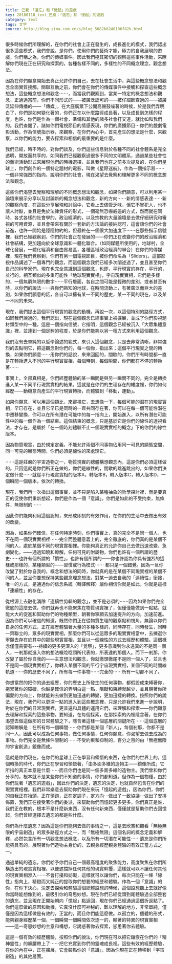 ```yaml
---
title: 巴夏：「遺忘」和「憶起」的遊戲
key: 20180110_text_巴夏：「遺忘」和「憶起」的遊戲
category: text
tags: 文字
source: http://blog.sina.com.cn/s/blog_5082b8240106f82k.html
---
```


很多時候你們所理解的，在你們的社會上正在發生的，成長進化的模式，我們認出很多這些模式，我們會說，是你們，使用你們的藝術才能，極力的自我展現的遊戲，你們稱之為，你們的傳媒事件。因此我們極其密切的觀察這些事件活動，來瞭解你們現在正在研究和探索的，各種各樣不同的，多樣性的不同概念理念，觀念想法。

因為在你們願意開始去真正允許你們自己，去在社會生活中，與這些概念想法和觀念全面實質接觸，關聯互動之前，你們會在你們的傳媒事件中接觸和探查這些概念想法，這些概念想法和觀念⋯⋯，而當我們觀察到，當某一特定的概念想法和觀念，正通過當前，你們不同形式的——被廣泛認可的——被仔細篩查過的——被廣泛延伸傳播的——「傳媒」，在大庭廣眾下公開高聲鼓噪著的時候，於是我們弄明白了，你們是如何變化著的，你們正在以什麼路徑成長著，以及成長到怎樣的程度，也許，你們是作為一個社會，準備和其他的諸多社會打交道，就比如和我們的。我們查閱了，諸如你們電視節目的情感表現，你們的廣播節目⋯你們的戲劇電影活動，作為信號指示器，來觀察，在你們內心中，首先產生的想法是什麼，來觀察，以你們的能力，要去探索和相信的最重要的是什麼。

我們已經，時不時的，對你們談及，你們這些信息對於各種不同的社會體系是完全透明，開放而共享的，如同我們已經觀察過很多不同的文明體系，通過某些社會性的藝術活動形式來展現他們的時機選擇，並且我們也在之前多次提及的，在你們星球上，你們創作的一個特定題材的電影，叫做《星際迷航》，作為一個指示器⋯⋯一個非常強烈的指向，說明你們的社會，現在渴望去覺察和理解更多不同的概念想法和觀念。

這些你們渴望去覺察和理解的不同概念想法和觀念，如果你們願意，可以利用某一論壇來展示分享以及討論新的概念想法和觀念，新的方向⋯⋯新的情感表達⋯⋯新的觀察角度，在這些分享展現和討論中，它看上去儘管乏味，但它不冒犯人，也不讓人討厭，並且是免於法律責任的形式，一個毫無恐嚇威逼的方式，然而就在同時，各式各樣的社會學的，政治經濟的，以及宗教的大量論壇是去做仔細研究和審視的可用資源，並且會帶來有關於一套新的方法論的接納認可，這會讓你們的社會前進，也許一開始是隱隱約約的，但最終在一個很大加速度下⋯⋯在那些指示信號裡，我們已經觀察到，你們的社會正在發展的——你們正在改變你們的政治經濟和社會結構，更加趨向於全球意識和一體化聯合。（如同媒體所使用的，地球村，全球化發展，一體化經濟和自由貿易區，各種區域政治經濟的聯合）在你們的傳媒裡，現在我們覺察到，你們有另一個電視節目，被你們命名為「Sliders」。這部影視作品講述了一個專門的觀念，而這個觀念我們已經多次闡述過了，並且甚至你們自己的科學家們，現在也完全意識到這個觀念，也即，平行現實的存在，平行的，並行的，相互類似的多重可能性「地球現實實相」，宇宙現實實相，它們是多樣的，一個無窮無限的數字⋯⋯平行層面，各自之間可能是輕微的差別，或者甚至有時，以你們的說法⋯⋯與你們熟知的地球，在時間流動上，有著廣泛而巨大的差別，如果你們願意的話，各自可以擁有某一不同的歷史，某一不同的現在，以及某一不同的未來。

現在，我們提出這個平行現實的觀念的動機，再說一次，以這個特別的路徑方式，如同我們說過的，我們認出，現在這個觀念已經事實上被擴展，並成了你們影視題材類型中的一種，這是一個指向信號，它指明，這個觀念已經被沉入「大眾集體意識」裡，並達到一個足夠的程度，於是你們能夠以另一種方式來利用這個觀念。

我們沒有去單純的以哲學論述的範式，來引入這個觀念，只是去非常清晰，非常強烈的去點明它，把這觀念對你們的，每一個你，指出來；這個平行現實之間的轉換，如果你們願意⋯⋯用你們的話說，來來回回的，間歇的，你們所有時間都一直是在轉換進入不同的平行現實實相，每個時刻，每個瞬間，你們都在不停的轉換著⋯⋯

事實上，全部真相是，你們經歷體驗的某一瞬間是與另一瞬間不同的，完全是轉換進入某一不同平行現實實相的結果。這就是在你們的生理存在的維度裡，你們如何經歷——動機意向產生的平行現實轉換，而體驗到「移動，運動」。

如果你願意，可以用這個類比，來審視它，去想像一下，每個可能的潛在的現實實相，早已存在，並且它早已是同時的一齊共同存在著，你可以在每一個可能性潛在中遷移變換，你可以在所有潛在可能中的每一指向上，開始進入，以所有潛在可能性中的每一個作為一個結束。這個結束的概念，只是基於它是你們的線性的透視看法，才存在，是屬於「在一個時刻體驗不止一個現實實相的概念」下的你們的線性版本。

因為物質現實，由於規定定義，不能允許兩個不同事物佔用同一可見的顯態空間，同一可見的顯態時間，你們必須是線性的來處理它。

⋯⋯這是莊嚴的宇宙造物之一，物質現實的總體構想觀念內，這是你們必須這樣做的。只因這就是你們所正在做的，你們是線性的，間歇的跳進跳出的，如果你們決定做什麼⋯⋯就從平行現實實相的版本A，轉版本B，轉入版本C，轉入版本D，一個瞬間一個版本，依次的轉換。

現在，我們再一次指出這個事實，並不只是陷入某種抽象的哲學探討裡，而是要真正的促使你們重新想起，你們是作為一個「意識」，你們是如此的不受拘束，無條件，無限制的⋯⋯

因此你們能夠利用這個認知，來形成即刻的有效作用，在你們的生活中去做出有效的改變。

因為，如果你們確信，在任何特定時刻，你們事實上，真的完全不是同一個人，也不在同一個現實實相裡⋯⋯完全而整體意義上的，完全徹底的，你們真的是某個不同的人，處於某個不同的現實實相裡。你能夠真正的允許你自己去做迅速改變，急劇變化，——通過知曉和瞭解，任何可見的附屬物，你們也許有一個所謂的歷史⋯⋯也許有個所謂的「慣性」，也許有個所謂的——你也許認為你具有強烈的這樣或那樣的，某種類型的——習慣或行為模式⋯⋯ 都只是一個錯覺。因為一旦你改變了對於你自我的，概念和想法的同時，你就真的是在某個不同現實裡的某個不同的人，並且你要想保持某些觀念理念想法，對某一過去自我的「連續性」銜接，唯一的方式，是通過你的信念系統（轉譯解釋）讓你相信你就是如此，你就是這樣「連續性」的存在。

從根源上去融化消除「連續性剪輯的觀念」，並不是必須的⋯⋯因為如果你們完全徹底的這麼去做，你們就再也不能聚焦在物質現實裡了，但僅僅能做到一點點，就能大大的促進和幫助你們的物種類型，朝著你寧願去加速提升的方向，加速前進。因為你們可以確信的知道，既然你們正在從物質生理的觀察點和視角，無論以你們自身的任何方式，正在經歷體驗著大量的多種多樣的，同時存在，同時發生，同時一齊聯立的，眾多的現實實相，那麼你們可以從這眾多的現實實相當中，去揀選你寧願去存在於其中的那些現實實相，並且以一個線性的方式去經歷和體驗。這個概念僅僅需要有---持續的更多更深入的「覺察」，更多意識到你永遠真的不是同一個人，一剎那就進入你的想法概唸唸頭所代表的，所表達的那個人。而下一剎那，你改變了屬於你自我的——主意想法和觀念，你就徹頭徹尾不是同一個人了，並且也不是同一個現實實相了，你轉入某個不同的平行宇宙現實實相，某個不同的時間線軌道⋯⋯你的歷史不同了，所有每一件事物⋯⋯完全的⋯⋯所有一切都不同了。

你想當然的把你的過去經歷，你的歷史上所發生的任何事物，都假設成束縛著你，拖累著你的障礙，你越是確信的弄明白這一點，阻礙和束縛就越少，並且朝著你所偏愛的方向上，你就能夠去做到更加迅速的轉變，更加迅捷的轉換。按照你們的說法，現在，我們可以更深一點的進入到這些概念裡，只是允許我們來進一步說明，對於在你們的日常現實裡，更普遍和具體的運用它們，來理解和探索——你們願意去理解和探索的這些事物。要知道，在每個探索，在那探索的內裡隱含著，在你們渴望去做這做那的日常體驗之下，隱含著這樣一個底層的關鍵所在⋯⋯這個底層的認知瞭解是：在所有每一個瞬間⋯⋯你們都是某個「新人」，每個剎那，你都不是同一人，因此可以成為任何事物，做任何事情，任何你願意，你渴望去做去成為的事物。你們完全是無條件限制的⋯⋯不受約束和抑制的，百分之百的由「無極無限的宇宙創造」鏡像而成。

這就是你們現在，在你們的星球上正在學習和領悟的東西，在你們的世界上的，這個轉換的時代，你們正在學習和領悟著，「由多面多維的造物主——鏡像所成」它所指的真正本意是什麼⋯⋯而且你們也是同一個多面多維的造物主。我們曾和你們分享的，根本就不是某些你們不知道的事情，你們都知道。但作為一個物種，由於你們玩著「遺忘的遊戲」，因此你們的決定，遺忘的決定，也就自然包含在你們的現實實相裡。我們非常樂意去幫助你們現在來玩「憶起的遊戲」，因為你們，你們的自我正在抬頭，正在領跑，正在定調子，定方向⋯做出了一致協議⋯做出了安排佈置，我們正在接受著你們的委派，來幫助你們回憶起更多更多，你們真正是誰，我們正在教的，根本不是什麼新東西，沒有任何新東西，僅僅就是幫助你們去回憶起，你們曾經選擇去遺忘的都是些什麼。

你們為什麼遺忘？因為這是你們能夠去做的事情之一，這是去欣賞和觀看「無極無限的宇宙創造」的眾多路徑方式之一，而「無極無限」這個名詞的概念定義和解釋，必然包含所有一切觀念想法概念，以及所有一切潛在可能性⋯⋯遺忘是你們所能夠具有的，展現著你們造物主身份的，去親身經歷親身體驗的有效正當方式之一。

通過單純的遺忘，你們給予你們自己一個最高程度的聚焦能力，高度聚焦在你們所構造出的現實實相裡，以便遮擋掉任何其他的現實幹擾，這樣就可以不讓任何其他的現實實相滲入⋯⋯不會打擾和妨礙，這樣就可以讓你們，每次只能在一條「線性」指向上，精緻而又純正的提取你們想要的經歷和體驗。作為一個「意識」的你，在你下決心，決定去探索和體驗這個總體設想的時候，這個設想聽上去就好像你當時能想像到的，最吸引你的奇思妙想。現在你們已經從頭到尾體驗過全部整套的遺忘，並且現在正開始朝向「憶起」點返回，現在你們已經通過這個折返點了。你們這麼做的原因和動機，它真沒什麼可神秘的，難以理解的地方，非常單純，僅僅是因為這樣做是有效的，正當的，而且你們能這麼做。以孤立的，個體的形式，能夠親身經歷某一個，一個瞬間一個瞬間依次逐一的，顯著的特異的現實實相 ——這一奇思妙想的主意和構想，它誘惑著你去探索，慫恿著你去體驗。

這是一個有效的經歷體驗，按照你們的說法，你們現在可以把它鑲嵌在你們的「精神靈性」的褲腰帶上了⋯⋯把它充實到你們的靈魂成長裡。這些有效的經歷體驗，在你的內在中，正在擴展，它會裝點你的「意識」，因為你現在正在轉移到「宇宙創造」的其他層面。
